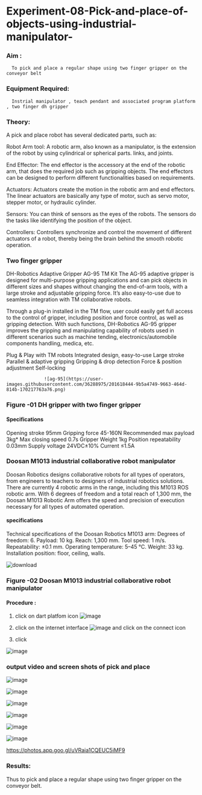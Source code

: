 # Experiment-08-Pick-and-place-of-objects-using-industrial-manipulator-

### Aim :
      To pick and place a regular shape using two finger gripper on the conveyor belt 
### Equipment Required: 
      Instrial manipulator , teach pendant and associated program platform , two finger dh gripper 
      
### Theory: 

A pick and place robot has several dedicated parts, such as:

Robot Arm tool: A robotic arm, also known as a manipulator, is the extension of the robot by using cylindrical or spherical parts. links, and joints.

End Effector: The end effector is the accessory at the end of the robotic arm, that does the required job such as gripping objects. The end effectors can be designed to perform different functionalities based on requirements.

Actuators: Actuators create the motion in the robotic arm and end effectors. The linear actuators are basically any type of motor, such as servo motor, stepper motor, or hydraulic cylinder.

Sensors: You can think of sensors as the eyes of the robots. The sensors do the tasks like identifying the position of the object.

Controllers: Controllers synchronize and control the movement of different actuators of a robot, thereby being the brain behind the smooth robotic operation.


### Two finger gripper 

DH-Robotics
Adaptive Gripper AG-95 TM Kit
The AG-95 adaptive gripper is designed for multi-purpose gripping applications and can pick objects in different sizes and shapes without changing the end-of-arm tools, with a large stroke and adjustable gripping force. It’s also easy-to-use due to seamless integration with TM collaborative robots.

Through a plug-in installed in the TM flow, user could easily get full access to the control of gripper, including position and force control, as well as gripping detection. With such functions, DH-Robotics AG-95 gripper improves the gripping and manipulating capability of robots used in different scenarios such as machine tending, electronics/automobile components handling, medica, etc.

Plug & Play with TM robots
Integrated design, easy-to-use
Large stroke
Parallel & adaptive gripping
Gripping & drop detection
Force & position adjustment
Self-locking

                  ![ag-95](https://user-images.githubusercontent.com/36288975/201618444-9b5a4749-9663-464d-814b-170217763a76.png)
### Figure -01 DH gripper with two finger gripper 

#### Specifications

Opening stroke	95mm
Gripping force 	45-160N
Recommended max payload	3kg*
Max closing speed	0.7s
Gripper Weight	1kg
Position repeatability	0.03mm
Supply voltage	24VDC±10%
Current	≤1.5A



### Doosan M1013 industrial collaborative robot manipulator 
Doosan Robotics designs collaborative robots for all types of operators, from engineers to teachers to designers of industrial robotics solutions. There are currently 4 robotic arms in the range, including this M1013 ROS robotic arm. With 6 degrees of freedom and a total reach of 1,300 mm, the Doosan M1013 Robotic Arm offers the speed and precision of execution necessary for all types of automated operation.

#### specifications 
Technical specifications of the Doosan Robotics M1013 arm:
Degrees of freedom: 6.
Payload: 10 kg.
Reach: 1,300 mm.
Tool speed: 1 m/s.
Repeatability: ±0.1 mm.
Operating temperature: 5–45 °C.
Weight: 33 kg.
Installation position: floor, ceiling, walls.



![download](https://user-images.githubusercontent.com/36288975/201624230-89cc83ff-cecd-49ea-84c6-c67066e9d157.jpg)

### Figure -02 Doosan M1013 industrial collaborative robot manipulator 

#### Procedure : 

1. click on dart platfom icon ![image](https://user-images.githubusercontent.com/36288975/201621038-f1248586-5c20-40fd-8a74-68c7d8b44939.png)
2. click on the internet interface 
![image](https://user-images.githubusercontent.com/36288975/201621235-3b8b46a9-3c19-4207-9ea2-6a7954eb6135.png)
and click on the connect icon 

3. click
   
![image](https://github.com/SriSaiPriyaSenthilvel/Experiment-08-Pick-and-place-of-objects-using-industrial-manipulator-/assets/119475702/87ca7e7a-2837-480e-b6c4-4092b872266e)

### output video and screen shots of pick and place 

![image](https://github.com/SriSaiPriyaSenthilvel/Experiment-08-Pick-and-place-of-objects-using-industrial-manipulator-/assets/119475702/eea33360-37d9-4f09-b884-5baf9eae6467)

![image](https://github.com/SriSaiPriyaSenthilvel/Experiment-08-Pick-and-place-of-objects-using-industrial-manipulator-/assets/119475702/ac70f695-89c4-4d00-b020-aa28da2f74b4)

![image](https://github.com/SriSaiPriyaSenthilvel/Experiment-08-Pick-and-place-of-objects-using-industrial-manipulator-/assets/119475702/fe0b9e53-3936-47af-91c1-5b1978db6ab9)

![image](https://github.com/SriSaiPriyaSenthilvel/Experiment-08-Pick-and-place-of-objects-using-industrial-manipulator-/assets/119475702/32694d91-55b1-4527-9238-c08b8b3c4e96)

![image](https://github.com/SriSaiPriyaSenthilvel/Experiment-08-Pick-and-place-of-objects-using-industrial-manipulator-/assets/119475702/57d51061-6a1d-4b0c-bd96-e734a5f8c167)

![image](https://github.com/SriSaiPriyaSenthilvel/Experiment-08-Pick-and-place-of-objects-using-industrial-manipulator-/assets/119475702/20c79f2d-51d0-42a0-8be4-a530d29378d1)

https://photos.app.goo.gl/uVRaia1CQEUC5iMF9

### Results: 

Thus to pick and place a regular shape using two finger gripper on the conveyor belt.
